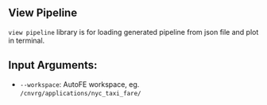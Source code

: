 ## View Pipeline
`view pipeline` library is for loading generated pipeline from json file and plot in terminal.

## Input Arguments:
* `--workspace`: AutoFE workspace, eg. `/cnvrg/applications/nyc_taxi_fare/`